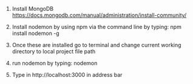 1) Install MongoDB https://docs.mongodb.com/manual/administration/install-community/

2) Install nodemon by using npm via the command line by typing: npm install nodemon -g

3) Once these are installed go to terminal and change current working directory to local project file path

4) run nodemon by typing: nodemon

5) Type in http://localhost:3000 in address bar
